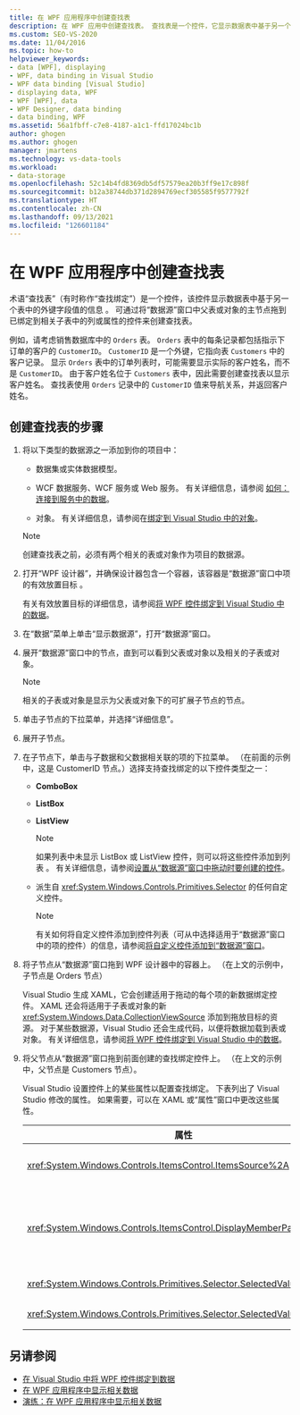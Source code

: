 ```yaml
---
title: 在 WPF 应用程序中创建查找表
description: 在 WPF 应用中创建查找表。 查找表是一个控件，它显示数据表中基于另一个表中的外键字段值的信息。
ms.custom: SEO-VS-2020
ms.date: 11/04/2016
ms.topic: how-to
helpviewer_keywords:
- data [WPF], displaying
- WPF, data binding in Visual Studio
- WPF data binding [Visual Studio]
- displaying data, WPF
- WPF [WPF], data
- WPF Designer, data binding
- data binding, WPF
ms.assetid: 56a1fbff-c7e8-4187-a1c1-ffd17024bc1b
author: ghogen
ms.author: ghogen
manager: jmartens
ms.technology: vs-data-tools
ms.workload:
- data-storage
ms.openlocfilehash: 52c14b4fd8369db5df57579ea20b3ff9e17c898f
ms.sourcegitcommit: b12a38744db371d2894769ecf305585f9577792f
ms.translationtype: HT
ms.contentlocale: zh-CN
ms.lasthandoff: 09/13/2021
ms.locfileid: "126601184"
---
```

# <a name="create-lookup-tables-in-wpf-applications"></a>在 WPF 应用程序中创建查找表

术语“查找表”（有时称作“查找绑定”）是一个控件，该控件显示数据表中基于另一个表中的外键字段值的信息 。 可通过将“数据源”窗口中父表或对象的主节点拖到已绑定到相关子表中的列或属性的控件来创建查找表。

例如，请考虑销售数据库中的 `Orders` 表。 `Orders` 表中的每条记录都包括指示下订单的客户的 `CustomerID`。 `CustomerID` 是一个外键，它指向表 `Customers` 中的客户记录。 显示 `Orders` 表中的订单列表时，可能需要显示实际的客户姓名，而不是 `CustomerID`。 由于客户姓名位于 `Customers` 表中，因此需要创建查找表以显示客户姓名。 查找表使用 `Orders` 记录中的 `CustomerID` 值来导航关系，并返回客户姓名。

## <a name="to-create-a-lookup-table"></a>创建查找表的步骤

1. 将以下类型的数据源之一添加到你的项目中：

    - 数据集或实体数据模型。

    - WCF 数据服务、WCF 服务或 Web 服务。 有关详细信息，请参阅 [如何：连接到服务中的数据](../data-tools/how-to-connect-to-data-in-a-service.md)。

    - 对象。 有关详细信息，请参阅在[绑定到 Visual Studio 中的对象](bind-objects-in-visual-studio.md)。

    > [!NOTE]
    > 创建查找表之前，必须有两个相关的表或对象作为项目的数据源。

2. 打开“WPF 设计器”，并确保设计器包含一个容器，该容器是“数据源”窗口中项的有效放置目标 。

     有关有效放置目标的详细信息，请参阅[将 WPF 控件绑定到 Visual Studio 中的数据](../data-tools/bind-wpf-controls-to-data-in-visual-studio.md)。

3. 在“数据”菜单上单击“显示数据源”，打开“数据源”窗口。

4. 展开“数据源”窗口中的节点，直到可以看到父表或对象以及相关的子表或对象。

    > [!NOTE]
    > 相关的子表或对象是显示为父表或对象下的可扩展子节点的节点。

5. 单击子节点的下拉菜单，并选择“详细信息”。

6. 展开子节点。

7. 在子节点下，单击与子数据和父数据相关联的项的下拉菜单。 （在前面的示例中，这是 CustomerID 节点。）选择支持查找绑定的以下控件类型之一：

    - **ComboBox**

    - **ListBox**

    - **ListView**

        > [!NOTE]
        > 如果列表中未显示 ListBox 或 ListView 控件，则可以将这些控件添加到列表 。 有关详细信息，请参阅[设置从“数据源”窗口中拖动时要创建的控件](../data-tools/set-the-control-to-be-created-when-dragging-from-the-data-sources-window.md)。

    - 派生自 <xref:System.Windows.Controls.Primitives.Selector> 的任何自定义控件。

        > [!NOTE]
        > 有关如何将自定义控件添加到控件列表（可从中选择适用于“数据源”窗口中的项的控件）的信息，请参阅[将自定义控件添加到“数据源”窗口](../data-tools/add-custom-controls-to-the-data-sources-window.md)。

8. 将子节点从“数据源”窗口拖到 WPF 设计器中的容器上。 （在上文的示例中，子节点是 Orders 节点）

     Visual Studio 生成 XAML，它会创建适用于拖动的每个项的新数据绑定控件。 XAML 还会将适用于子表或对象的新 <xref:System.Windows.Data.CollectionViewSource> 添加到拖放目标的资源。 对于某些数据源，Visual Studio 还会生成代码，以便将数据加载到表或对象。 有关详细信息，请参阅[将 WPF 控件绑定到 Visual Studio 中的数据](../data-tools/bind-wpf-controls-to-data-in-visual-studio.md)。

9. 将父节点从“数据源”窗口拖到前面创建的查找绑定控件上。 （在上文的示例中，父节点是 Customers 节点）。

     Visual Studio 设置控件上的某些属性以配置查找绑定。 下表列出了 Visual Studio 修改的属性。 如果需要，可以在 XAML 或“属性”窗口中更改这些属性。

    |属性|设置说明|
    |--------------| - |
    |<xref:System.Windows.Controls.ItemsControl.ItemsSource%2A>|此属性指定用于获取控件中显示的数据的集合或绑定。 Visual Studio 将此属性设置为拖动到控件的父数据的 <xref:System.Windows.Data.CollectionViewSource>。|
    |<xref:System.Windows.Controls.ItemsControl.DisplayMemberPath%2A>|此属性指定控件中显示的数据项的路径。 Visual Studio 将此属性设置为父数据中具有字符串数据类型的第一列或属性（在主键之后）。<br /><br /> 如果要在父数据中显示其他列或属性，请将此属性更改为其他属性的路径。|
    |<xref:System.Windows.Controls.Primitives.Selector.SelectedValue%2A>|Visual Studio 将此属性绑定到拖到设计器中的子数据的列或属性。 这是父数据的外键。|
    |<xref:System.Windows.Controls.Primitives.Selector.SelectedValuePath%2A>|Visual Studio 将此属性设置为子数据（父数据的外键）的列或属性的路径。|

## <a name="see-also"></a>另请参阅

- [在 Visual Studio 中将 WPF 控件绑定到数据](../data-tools/bind-wpf-controls-to-data-in-visual-studio.md)
- [在 WPF 应用程序中显示相关数据](../data-tools/display-related-data-in-wpf-applications.md)
- [演练：在 WPF 应用程序中显示相关数据](../data-tools/display-related-data-in-wpf-applications.md)
